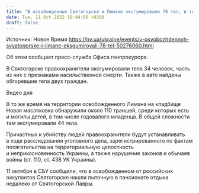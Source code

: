 ```yaml
---
title: "В освобожденных Святогорске и Лимане эксгумировали 78 тел, в том числе годовалого младенца"
date: Tue, 11 Oct 2022 18:44:00 +0300
draft: false
---
```

Источник: Новое Время https://nv.ua/ukraine/events/v-osvobozhdennyh-svyatogorske-i-limane-eksgumirovali-78-tel-50276060.html


 Об этом сообщает пресс-служба Офиса генпрокурора.

В Святогорске правоохранители эксгумировали тела 34 человек, часть из них с признаками насильственной смерти. Также в авто найдены обгоревшие тела двух граждан.

 Видео дня   

В то же время на территории освобожденного Лимана на кладбище Новая масляковка обнаружили около 110 траншей, среди которых есть и могилы детей, в том числе годовалого младенца. В общей сложности там эксгумировали 44 тела.

Причастных к убийству людей правоохранители будут устанавливать в ходе расследования уголовного дела, зарегистрированного по фактам посягательства на территориальную целостность и неприкосновенность Украины, а также нарушение законов и обычаев войны (ст. 110, ст. 438 УК Украины).

 11 октября в СБУ сообщили, что в освобожденном от российских оккупантов Святогорске нашли пыточную в пансионате отдыха недалеко от Святогорской Лавры.

